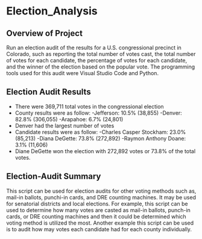 # Election_Analysis
## Overview of Project
Run an election audit of the results for a U.S. congressional precinct in Colorado, such as reporting the total number of votes cast, the total number of votes for each candidate, the percentage of votes for each candidate, and the winner of the election based on the popular vote. The programming tools used for this audit were Visual Studio Code and Python.
## Election Audit Results
* There were 369,711 total votes in the congressional election
* County results were as follow:
-Jefferson: 10.5% (38,855)
-Denver: 82.8% (306,055)
-Arapahoe: 6.7% (24,801)
* Denver had the largest number of votes
* Candidate results were as follow:
-Charles Casper Stockham: 23.0% (85,213)
-Diana DeGette: 73.8% (272,892)
-Raymon Anthony Doane: 3.1% (11,606)
* Diane DeGette won the election with 272,892 votes or 73.8% of the total votes.
## Election-Audit Summary
This script can be used for election audits for other voting methods such as, mail-in ballots, punchi-in cards, and DRE counting machines. It may be used for senatorial districts and local elections. For example, this script can be used to determine how many votes are casted as mail-in ballots, punch-in cards, or DRE counting machines and then it could be determined which voting method is utilized the most. Another example this script can be used is to audit how may votes each candidate had for each county individually. 
